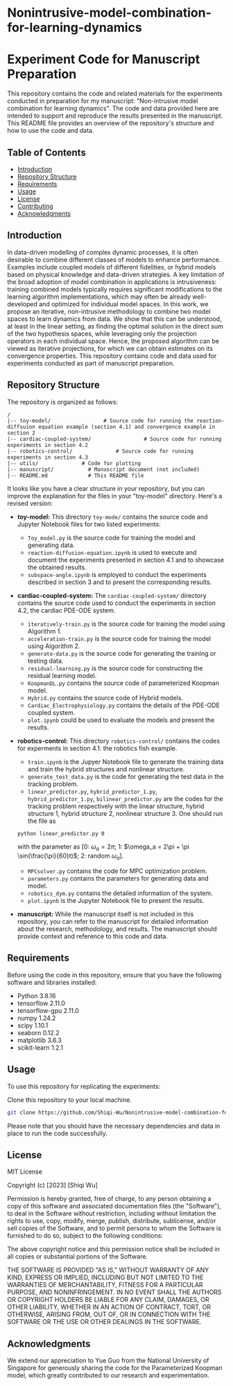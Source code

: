 # Nonintrusive-model-combination-for-learning-dynamics
# Experiment Code for Manuscript Preparation

This repository contains the code and related materials for the experiments conducted in preparation for my manuscript: "Non-intrusive model combination for learning dynamics". The code and data provided here are intended to support and reproduce the results presented in the manuscript. This README file provides an overview of the repository's structure and how to use the code and data.

## Table of Contents

- [Introduction](#introduction)
- [Repository Structure](#repository-structure)
- [Requirements](#requirements)
- [Usage](#usage)
- [License](#license)
- [Contributing](#contributing)
- [Acknowledgments](#acknowledgments)

## Introduction

In data-driven modelling of complex dynamic processes, it is often desirable to combine different classes of models to enhance performance. Examples include coupled models of different fidelities, or hybrid models based on physical knowledge and data-driven strategies. A key limitation of the broad adoption of model combination in applications is intrusiveness: training combined models typically requires significant modifications to the learning algorithm implementations, which may often be already well-developed and optimized for individual model spaces. In this work, we propose an iterative, non-intrusive methodology to combine two model spaces to learn dynamics from data. We show that this can be understood, at least in the linear setting, as finding the optimal solution in the direct sum of the two hypothesis spaces, while leveraging only the projection operators in each individual space. Hence, the proposed algorithm can be viewed as iterative projections, for which we can obtain estimates on its convergence properties. This repository contains code and data used for experiments conducted as part of manuscript preparation. 

## Repository Structure

The repository is organized as follows:

```
/
|-- toy-model/                 # Source code for running the reaction-diffsuion equation example (section 4.1) and convergence example in section 2
|-- cardiac-coupled-system/                 # Source code for running experiments in section 4.2
|-- robotics-control/              # Source code for running experiments in section 4.3
|-- utils/              # Code for plotting
|-- manuscript/           # Manuscript document (not included)
|-- README.md             # This README file
```

It looks like you have a clear structure in your repository, but you can improve the explanation for the files in your "toy-model" directory. Here's a revised version:

- **toy-model:** This directory `toy-mode/` contains the source code and Jupyter Notebook files for two listed experiments:
  - `Toy_model.py` is the source code for training the model and generating data.
  - `reaction-diffusion-equation.ipynb` is used to execute and document the experiments presented in section 4.1 and to showcase the obtained results.
  - `subspace-angle.ipynb` is employed to conduct the experiments described in section 3 and to present the corresponding results.

- **cardiac-coupled-system:** The `cardiac-coupled-system/` directory contains the source code used to conduct the experiments in section 4.2, the cardiac PDE-ODE system. 
  - `iteratively-train.py` is the source code for training the model using Algorithm 1.
  - `acceleration-train.py` is the source code for training the model using Algorithm 2.
  - `generate-data.py` is the source code for generating the training or testing data.
  - `residual-learning.py` is the source code for constructing the residual learning model.
  - `KoopmanDL.py` contains the source code of parameterized Koopman model.
  - `Hybrid.py` contains the source code of Hybrid models.
  - `Cardiac_Electrophysiology.py` contains the details of the PDE-ODE coupled system.
  - `plot.ipynb` could be used to evaluate the models and present the results.

- **robotics-control:** This directory `robotics-control/` contains the codes for experments in section 4.1: the robotics fish example.
  - `train.ipynb` is the Jupyer Notebook file to generate the training data and train the hybrid structures and nonlinear structure.
  - `generate_test_data.py` is the code for generating the test data in the tracking problem.
  - `linear_predictor.py`, `hybrid_predictor_1.py`, `hybrid_predictor_1.py`, `bilinear_predictor.py` are the codes for the tracking problem respectively with the linear structure, hybrid structure 1, hybrid structure 2, nonlinear structure 3. One should run the file as 
  ```bash
  python linear_predictor.py 0
  ```
  with the parameter as [0: $\omega_a = 2\pi$; 1: $\omega_a = 2\pi + \pi \sin(\frac{\pi}{60}t)$; 2: random $\omega_a$].
  - `MPCsolver.py` contains the code for MPC optimization problem.
  - `parameters.py` contains the parameters for generating data and model.
  - `robotics_dym.py` contains the detailed information of the system.
  - `plot.ipynb` is the Jupyter Notebook file to present the results.

- **manuscript:** While the manuscript itself is not included in this repository, you can refer to the manuscript for detailed information about the research, methodology, and results. The manuscript should provide context and reference to this code and data.

## Requirements

Before using the code in this repository, ensure that you have the following software and libraries installed:

- Python 3.8.16
- tensorflow                    2.11.0
- tensorflow-gpu                2.11.0
- numpy                         1.24.2
- scipy                         1.10.1
- seaborn                       0.12.2
- matplotlib                    3.6.3
- scikit-learn                  1.2.1

## Usage

To use this repository for replicating the experiments:

Clone this repository to your local machine.

   ```bash
   git clone https://github.com/Shiqi-Wu/Nonintrusive-model-combination-for-learning-dynamics
   ```

Please note that you should have the necessary dependencies and data in place to run the code successfully.

## License

MIT License

Copyright (c) [2023] [Shiqi Wu]

Permission is hereby granted, free of charge, to any person obtaining a copy of this software and associated documentation files (the "Software"), to deal in the Software without restriction, including without limitation the rights to use, copy, modify, merge, publish, distribute, sublicense, and/or sell copies of the Software, and to permit persons to whom the Software is furnished to do so, subject to the following conditions:

The above copyright notice and this permission notice shall be included in all copies or substantial portions of the Software.

THE SOFTWARE IS PROVIDED "AS IS," WITHOUT WARRANTY OF ANY KIND, EXPRESS OR IMPLIED, INCLUDING BUT NOT LIMITED TO THE WARRANTIES OF MERCHANTABILITY, FITNESS FOR A PARTICULAR PURPOSE, AND NONINFRINGEMENT. IN NO EVENT SHALL THE AUTHORS OR COPYRIGHT HOLDERS BE LIABLE FOR ANY CLAIM, DAMAGES, OR OTHER LIABILITY, WHETHER IN AN ACTION OF CONTRACT, TORT, OR OTHERWISE, ARISING FROM, OUT OF, OR IN CONNECTION WITH THE SOFTWARE OR THE USE OR OTHER DEALINGS IN THE SOFTWARE.


## Acknowledgments
We extend our appreciation to Yue Guo from the National University of Singapore for generously sharing the code for the Parameterized Koopman model, which greatly contributed to our research and experimentation.